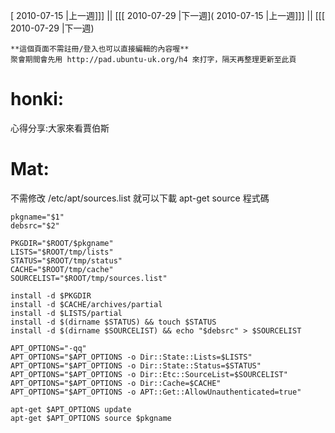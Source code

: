 [ 2010-07-15 |上一週]]] || [[[ 2010-07-29 |下一週]( 2010-07-15 |上一週]]] || [[[ 2010-07-29 |下一週)




    **這個頁面不需註冊/登入也可以直接編輯的內容喔**
    聚會期間會先用 http://pad.ubuntu-uk.org/h4 來打字，隔天再整理更新至此頁




# honki:


心得分享:大家來看賈伯斯


# Mat:


不需修改 /etc/apt/sources.list 就可以下載  apt-get source  程式碼


    pkgname="$1"                                                                                        
    debsrc="$2"
    
    PKGDIR="$ROOT/$pkgname"
    LISTS="$ROOT/tmp/lists"
    STATUS="$ROOT/tmp/status"
    CACHE="$ROOT/tmp/cache"
    SOURCELIST="$ROOT/tmp/sources.list"
    
    install -d $PKGDIR
    install -d $CACHE/archives/partial
    install -d $LISTS/partial
    install -d $(dirname $STATUS) && touch $STATUS
    install -d $(dirname $SOURCELIST) && echo "$debsrc" > $SOURCELIST
    
    APT_OPTIONS="-qq"
    APT_OPTIONS="$APT_OPTIONS -o Dir::State::Lists=$LISTS"
    APT_OPTIONS="$APT_OPTIONS -o Dir::State::Status=$STATUS"
    APT_OPTIONS="$APT_OPTIONS -o Dir::Etc::SourceList=$SOURCELIST"
    APT_OPTIONS="$APT_OPTIONS -o Dir::Cache=$CACHE"
    APT_OPTIONS="$APT_OPTIONS -o APT::Get::AllowUnauthenticated=true"
    
    apt-get $APT_OPTIONS update
    apt-get $APT_OPTIONS source $pkgname
